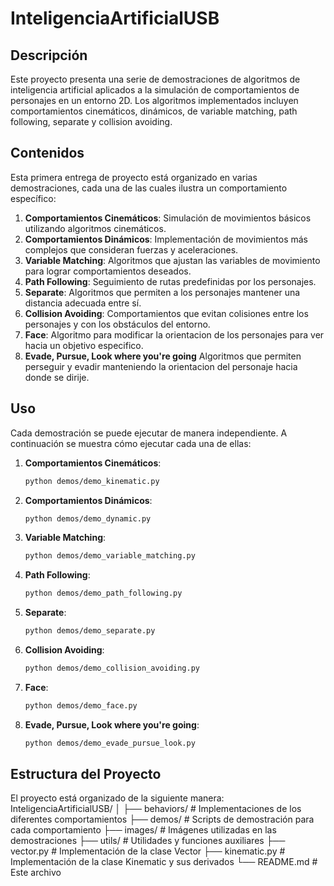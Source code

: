 # InteligenciaArtificialUSB

## Descripción

Este proyecto presenta una serie de demostraciones de algoritmos de inteligencia artificial aplicados a la simulación de comportamientos de personajes en un entorno 2D. Los algoritmos implementados incluyen comportamientos cinemáticos, dinámicos, de variable matching, path following, separate y collision avoiding.

## Contenidos

Esta primera entrega de proyecto está organizado en varias demostraciones, cada una de las cuales ilustra un comportamiento específico:

1. **Comportamientos Cinemáticos**: Simulación de movimientos básicos utilizando algoritmos cinemáticos.
2. **Comportamientos Dinámicos**: Implementación de movimientos más complejos que consideran fuerzas y aceleraciones.
3. **Variable Matching**: Algoritmos que ajustan las variables de movimiento para lograr comportamientos deseados.
4. **Path Following**: Seguimiento de rutas predefinidas por los personajes.
5. **Separate**: Algoritmos que permiten a los personajes mantener una distancia adecuada entre sí.
6. **Collision Avoiding**: Comportamientos que evitan colisiones entre los personajes y con los obstáculos del entorno.
7. **Face**: Algoritmo para modificar la orientacion de los personajes para ver hacia un objetivo especifico.
8. **Evade, Pursue, Look where you're going** Algoritmos que permiten perseguir y evadir manteniendo la orientacion del personaje hacia donde se dirije.

## Uso

Cada demostración se puede ejecutar de manera independiente. A continuación se muestra cómo ejecutar cada una de ellas:

1. **Comportamientos Cinemáticos**:
    ```bash
    python demos/demo_kinematic.py
    ```

2. **Comportamientos Dinámicos**:
    ```bash
    python demos/demo_dynamic.py
    ```

3. **Variable Matching**:
    ```bash
    python demos/demo_variable_matching.py
    ```

4. **Path Following**:
    ```bash
    python demos/demo_path_following.py
    ```

5. **Separate**:
    ```bash
    python demos/demo_separate.py
    ```

6. **Collision Avoiding**:
    ```bash
    python demos/demo_collision_avoiding.py
    ```

7. **Face**:
    ```bash
    python demos/demo_face.py
    ```

8. **Evade, Pursue, Look where you're going**:
    ```bash
    python demos/demo_evade_pursue_look.py
    ```

## Estructura del Proyecto

El proyecto está organizado de la siguiente manera:
InteligenciaArtificialUSB/ │ 
├── behaviors/ # Implementaciones de los diferentes comportamientos 
├── demos/ # Scripts de demostración para cada comportamiento 
├── images/ # Imágenes utilizadas en las demostraciones 
├── utils/ # Utilidades y funciones auxiliares 
├── vector.py # Implementación de la clase Vector 
├── kinematic.py # Implementación de la clase Kinematic y sus derivados 
└── README.md # Este archivo 